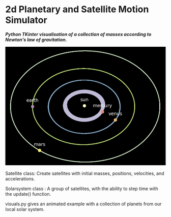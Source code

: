 2d Planetary and Satellite Motion Simulator
===========================================
***Python TKinter visualisation of a collection of masses according to Newton's law of gravitation.***

![](example.png)

Satellite class: Create satellites with initial masses, positions, velocities, and accelerations.

Solarsystem class : A group of satellites, with the ability to step time with the update() function.


visuals.py gives an animated example with a collection of planets from our local solar system.
